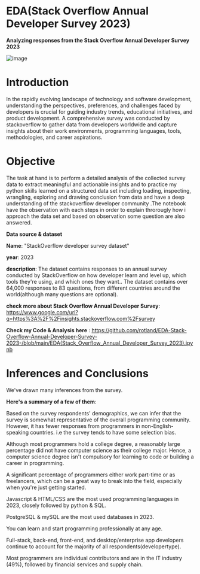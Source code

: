 # EDA(Stack Overflow Annual Developer Survey 2023)

**Analyzing responses from the Stack Overflow Annual Developer Survey 2023**

![image](https://github.com/user-attachments/assets/71679f1f-55a4-4f2c-b09e-db614c94e859)

# Introduction

In the rapidly evolving landscape of technology and software development, understanding the perspectives, preferences, and challenges faced by developers is crucial for guiding industry trends, educational initiatives, and product development. A comprehensive survey was conducted by stackoverflow to gather data from developers worldwide and capture insights about their work environments, programming languages, tools, methodologies, and career aspirations.

# Objective

The task at hand is to perform a detailed analysis of the collected survey data to extract meaningful and actionable insights and to practice my python skills learned on a structured data set including loading, inspecting, wrangling, exploring and drawing conclusion from data and have a deep understanding of the stackoverflow developer community .The notebook have the observation with each steps in order to explain throrougly how i approach the data set and based on observation some question are also answered.

**Data source & dataset**

**Name**: "StackOverflow developer survey dataset"

**year**: 2023

**description**: The dataset contains responses to an annual survey conducted by StackOverflow on how developer learn and level up, which tools they're using, and which ones they want.. The dataset contains over 64,000 responses to 83 questions, from different countries around the world(although many questions are optional).

**check more about Stack Overflow Annual Developer Survey**: https://www.google.com/url?q=https%3A%2F%2Finsights.stackoverflow.com%2Fsurvey

**Check my Code & Analysis here** : https://github.com/rotland/EDA-Stack-Overflow-Annual-Developer-Survey-2023-/blob/main/EDA(Stack_Overflow_Annual_Developer_Survey_2023).ipynb 

# **Inferences and Conclusions**

We've drawn many inferences from the survey.

**Here's a summary of a few of them**:

Based on the survey respondents' demographics, we can infer that the survey is somewhat representative of the overall programming community. However, it has fewer responses from programmers in non-English-speaking countries. i.e the survey tends to have some selection bias.

Although most programmers hold a college degree, a reasonably large percentage did not have computer science as their college major. Hence, a computer science degree isn't compulsory for learning to code or building a career in programming.

A significant percentage of programmers either work part-time or as freelancers, which can be a great way to break into the field, especially when you're just getting started.

Javascript & HTML/CSS are the most used programming languages in 2023, closely followed by python & SQL.

PostgreSQL & mySQL are the most used databases in 2023.

You can learn and start programming professionally at any age.

Full-stack, back-end, front-end, and desktop/enterprise app developers continue to account for the majority of all respondents(developertype).

Most programmers are individual contributors and are in the IT industry (49%), followed by financial services and supply chain.


